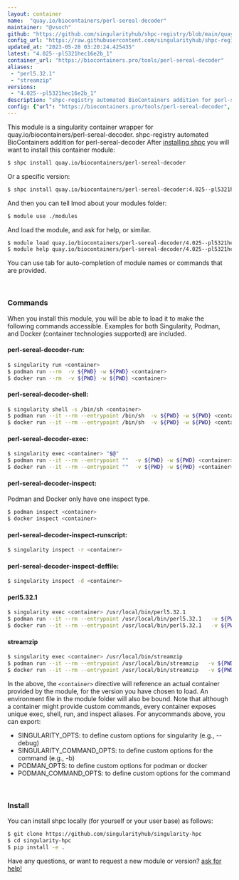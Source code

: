 ```yaml
---
layout: container
name:  "quay.io/biocontainers/perl-sereal-decoder"
maintainer: "@vsoch"
github: "https://github.com/singularityhub/shpc-registry/blob/main/quay.io/biocontainers/perl-sereal-decoder/container.yaml"
config_url: "https://raw.githubusercontent.com/singularityhub/shpc-registry/main/quay.io/biocontainers/perl-sereal-decoder/container.yaml"
updated_at: "2023-05-28 03:20:24.425435"
latest: "4.025--pl5321hec16e2b_1"
container_url: "https://biocontainers.pro/tools/perl-sereal-decoder"
aliases:
 - "perl5.32.1"
 - "streamzip"
versions:
 - "4.025--pl5321hec16e2b_1"
description: "shpc-registry automated BioContainers addition for perl-sereal-decoder"
config: {"url": "https://biocontainers.pro/tools/perl-sereal-decoder", "maintainer": "@vsoch", "description": "shpc-registry automated BioContainers addition for perl-sereal-decoder", "latest": {"4.025--pl5321hec16e2b_1": "sha256:963ff7dd1c75d62efaa1d81698b45f33fdf0bb66f784b53d96d62cdb4dcc8acb"}, "tags": {"4.025--pl5321hec16e2b_1": "sha256:963ff7dd1c75d62efaa1d81698b45f33fdf0bb66f784b53d96d62cdb4dcc8acb"}, "docker": "quay.io/biocontainers/perl-sereal-decoder", "aliases": {"perl5.32.1": "/usr/local/bin/perl5.32.1", "streamzip": "/usr/local/bin/streamzip"}}
---
```


This module is a singularity container wrapper for quay.io/biocontainers/perl-sereal-decoder.
shpc-registry automated BioContainers addition for perl-sereal-decoder
After [installing shpc](#install) you will want to install this container module:


```bash
$ shpc install quay.io/biocontainers/perl-sereal-decoder
```

Or a specific version:

```bash
$ shpc install quay.io/biocontainers/perl-sereal-decoder:4.025--pl5321hec16e2b_1
```

And then you can tell lmod about your modules folder:

```bash
$ module use ./modules
```

And load the module, and ask for help, or similar.

```bash
$ module load quay.io/biocontainers/perl-sereal-decoder/4.025--pl5321hec16e2b_1
$ module help quay.io/biocontainers/perl-sereal-decoder/4.025--pl5321hec16e2b_1
```

You can use tab for auto-completion of module names or commands that are provided.

<br>

### Commands

When you install this module, you will be able to load it to make the following commands accessible.
Examples for both Singularity, Podman, and Docker (container technologies supported) are included.

#### perl-sereal-decoder-run:

```bash
$ singularity run <container>
$ podman run --rm  -v ${PWD} -w ${PWD} <container>
$ docker run --rm  -v ${PWD} -w ${PWD} <container>
```

#### perl-sereal-decoder-shell:

```bash
$ singularity shell -s /bin/sh <container>
$ podman run --it --rm --entrypoint /bin/sh  -v ${PWD} -w ${PWD} <container>
$ docker run --it --rm --entrypoint /bin/sh  -v ${PWD} -w ${PWD} <container>
```

#### perl-sereal-decoder-exec:

```bash
$ singularity exec <container> "$@"
$ podman run --it --rm --entrypoint ""  -v ${PWD} -w ${PWD} <container> "$@"
$ docker run --it --rm --entrypoint ""  -v ${PWD} -w ${PWD} <container> "$@"
```

#### perl-sereal-decoder-inspect:

Podman and Docker only have one inspect type.

```bash
$ podman inspect <container>
$ docker inspect <container>
```

#### perl-sereal-decoder-inspect-runscript:

```bash
$ singularity inspect -r <container>
```

#### perl-sereal-decoder-inspect-deffile:

```bash
$ singularity inspect -d <container>
```


#### perl5.32.1

```bash
$ singularity exec <container> /usr/local/bin/perl5.32.1
$ podman run --it --rm --entrypoint /usr/local/bin/perl5.32.1   -v ${PWD} -w ${PWD} <container> -c " $@"
$ docker run --it --rm --entrypoint /usr/local/bin/perl5.32.1   -v ${PWD} -w ${PWD} <container> -c " $@"
```


#### streamzip

```bash
$ singularity exec <container> /usr/local/bin/streamzip
$ podman run --it --rm --entrypoint /usr/local/bin/streamzip   -v ${PWD} -w ${PWD} <container> -c " $@"
$ docker run --it --rm --entrypoint /usr/local/bin/streamzip   -v ${PWD} -w ${PWD} <container> -c " $@"
```



In the above, the `<container>` directive will reference an actual container provided
by the module, for the version you have chosen to load. An environment file in the
module folder will also be bound. Note that although a container
might provide custom commands, every container exposes unique exec, shell, run, and
inspect aliases. For anycommands above, you can export:

 - SINGULARITY_OPTS: to define custom options for singularity (e.g., --debug)
 - SINGULARITY_COMMAND_OPTS: to define custom options for the command (e.g., -b)
 - PODMAN_OPTS: to define custom options for podman or docker
 - PODMAN_COMMAND_OPTS: to define custom options for the command

<br>

### Install

You can install shpc locally (for yourself or your user base) as follows:

```bash
$ git clone https://github.com/singularityhub/singularity-hpc
$ cd singularity-hpc
$ pip install -e .
```

Have any questions, or want to request a new module or version? [ask for help!](https://github.com/singularityhub/singularity-hpc/issues)